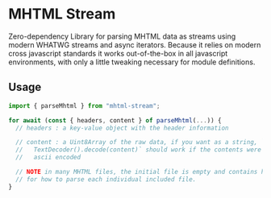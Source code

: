 MHTML Stream
============

Zero-dependency Library for parsing MHTML data as streams using modern WHATWG
streams and async iterators. Because it relies on modern cross javascript
standards it works out-of-the-box in all javascript environments, with only a
little tweaking necessary for module definitions.

Usage
-----

```javascript
import { parseMhtml } from "mhtml-stream";

for await (const { headers, content } of parseMhtml(...)) {
  // headers : a key-value object with the header information

  // content : a Uint8Array of the raw data, if you want as a string, `new
  //   TextDecoder().decode(content)` should work if the contents were utf-8 /
  //   ascii encoded

  // NOTE in many MHTML files, the initial file is empty and contains headers
  // for how to parse each individual included file.
}
```
